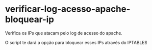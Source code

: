 verificar-log-acesso-apache-bloquear-ip
=======================================

Verifica os IPs que atacam pelo log de acesso do apache.

O script te dará a opção para bloquear esses IPs através do IPTABLES

